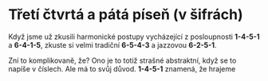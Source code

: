 # Třetí čtvrtá a pátá píseň \(v šifrách\)

Když jsme už zkusili harmonické postupy vycházející z posloupnosti **1-4-5-1** a **6-4-1-5**, zkuste si velmi tradiční **6-5-4-3** a jazzovou **6-2-5-1**.

Zní to komplikovaně, že? Ono je to totiž strašné abstraktní, když se to napíše v číslech. Ale má to svůj důvod. **1-4-5-1** znamená, že hrajeme 

